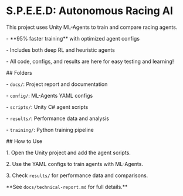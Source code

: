 # S.P.E.E.D: Autonomous Racing AI



This project uses Unity ML-Agents to train and compare racing agents.  

\- \*\*95% faster training\*\* with optimized agent configs  

\- Includes both deep RL and heuristic agents  

\- All code, configs, and results are here for easy testing and learning!



\## Folders

\- `docs/`: Project report and documentation

\- `config/`: ML-Agents YAML configs

\- `scripts/`: Unity C# agent scripts

\- `results/`: Performance data and analysis

\- `training/`: Python training pipeline



\## How to Use

1\. Open the Unity project and add the agent scripts.

2\. Use the YAML configs to train agents with ML-Agents.

3\. Check `results/` for performance data and comparisons.



\*\*See `docs/technical-report.md` for full details.\*\*

